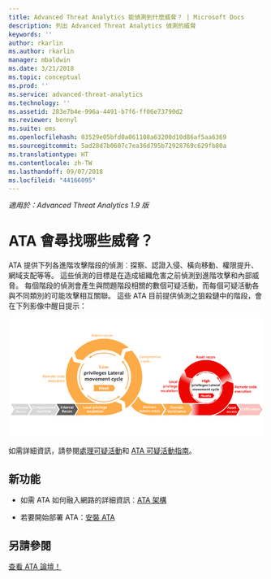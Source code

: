 ```yaml
---
title: Advanced Threat Analytics 能偵測到什麼威脅？ | Microsoft Docs
description: 列出 Advanced Threat Analytics 偵測的威脅
keywords: ''
author: rkarlin
ms.author: rkarlin
manager: mbaldwin
ms.date: 3/21/2018
ms.topic: conceptual
ms.prod: ''
ms.service: advanced-threat-analytics
ms.technology: ''
ms.assetid: 283e7b4e-996a-4491-b7f6-ff06e73790d2
ms.reviewer: bennyl
ms.suite: ems
ms.openlocfilehash: 03529e05bfd0a061108a63200d10d86af5aa6369
ms.sourcegitcommit: 5ad28d7b0607c7ea36d795b72928769c629fb80a
ms.translationtype: HT
ms.contentlocale: zh-TW
ms.lasthandoff: 09/07/2018
ms.locfileid: "44166095"
---
```

*適用於：Advanced Threat Analytics 1.9 版*

# <a name="what-threats-does-ata-look-for"></a>ATA 會尋找哪些威脅？

ATA 提供下列各進階攻擊階段的偵測︰探察、認證入侵、橫向移動、權限提升、網域支配等等。 這些偵測的目標是在造成組織危害之前偵測到進階攻擊和內部威脅。
每個階段的偵測會產生與問題階段相關的數個可疑活動，而每個可疑活動各與不同類別的可能攻擊相互關聯。
這些 ATA 目前提供偵測之狙殺鏈中的階段，會在下列影像中醒目提示：

![ATA 著重在攻擊狙殺鏈中的橫向活動](media/attack-kill-chain-small.jpg)


如需詳細資訊，請參閱[處理可疑活動](working-with-suspicious-activities.md)和 [ATA 可疑活動指南](suspicious-activity-guide.md)。


## <a name="whats-next"></a>新功能

-   如需 ATA 如何融入網路的詳細資訊︰[ATA 架構](ata-architecture.md)

-   若要開始部署 ATA：[安裝 ATA](install-ata-step1.md)


## <a name="see-also"></a>另請參閱
[查看 ATA 論壇！](https://social.technet.microsoft.com/Forums/security/home?forum=mata)
